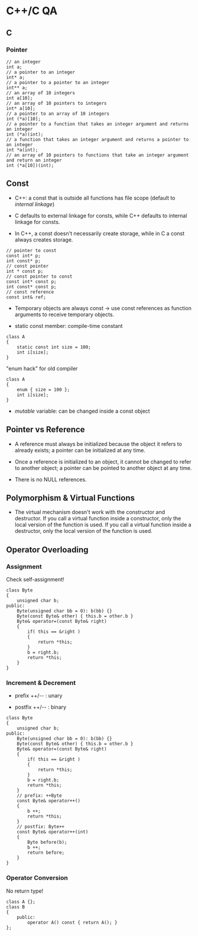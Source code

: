 # C++/C QA #

## C ##
### Pointer ###
```
// an integer
int a;
// a pointer to an integer
int* a;
// a pointer to a pointer to an integer
int** a;
// an array of 10 integers
int a[10];
// an array of 10 pointers to integers
int* a[10];
// a pointer to an array of 10 integers
int (*a)[10];
// a pointer to a function that takes an integer argument and returns an integer
int (*a)(int);
// a function that takes an integer argument and returns a pointer to an integer
int *a(int);
// an array of 10 pointers to functions that take an integer argument and return an integer
int (*a[10])(int);
```

## Const ##
- C++: a const that is outside all functions has file scope (default to *internal linkage*)

- C defaults to external linkage for consts, while C++ defaults to internal linkage for consts.

- In C++, a const doesn't necessarily create storage, while in C a const always creates storage.

```
// pointer to const
const int* p;
int const* p;
// const pointer
int * const p;
// const pointer to const
const int* const p;
int const* const p;
// const reference
const int& ref;
```

- Temporary objects are always const -> use const references as function arguments to receive temporary objects.

- static const member: compile-time constant
```
class A
{
	static const int size = 100;
	int i[size];
}
```
"enum hack" for old compiler
```
class A
{
	enum { size = 100 };
	int i[size];
}
```

- _mutable_ variable: can be changed inside a const object

## Pointer vs Reference ##

- A reference must always be initialized because the object it refers to already exists; a pointer can be initialized at any time.

- Once a reference is initialized to an object, it cannot be changed to refer to another object; a pointer can be pointed to another object at any time.

- There is no NULL references.


## Polymorphism & Virtual Functions ##

- The virtual mechanism doesn't work with the constructor and destructor.
If you call a virtual function inside a constructor, only the local version of the function is used.
If you call a virtual function inside a destructor, only the local version of the function is used.


## Operator Overloading ##
### Assignment ###
Check self-assignment!
```
class Byte
{
	unsigned char b;
public:
	Byte(unsigned char bb = 0): b(bb) {}
	Byte(const Byte& other) { this.b = other.b }
	Byte& operator=(const Byte& right)
	{
		if( this == &right )
		{
			return *this;
		}
		b = right.b;
		return *this;
	}
}
```

### Increment & Decrement ###
- prefix ++/-- : unary

- postfix ++/-- : binary
```
class Byte
{
	unsigned char b;
public:
	Byte(unsigned char bb = 0): b(bb) {}
	Byte(const Byte& other) { this.b = other.b }
	Byte& operator=(const Byte& right)
	{
		if( this == &right )
		{
			return *this;
		}
		b = right.b;
		return *this;
	}
	// prefix: ++Byte
	const Byte& operator++()
	{
		b ++;
		return *this;
	}
	// postfix: Byte++
	const Byte& operator++(int)
	{
		Byte before(b);
		b ++;
		return before;
	}
}
```

### Operator Conversion ###
No return type!
```
class A {};
class B
{
	public:
		operator A() const { return A(); }
};
```

